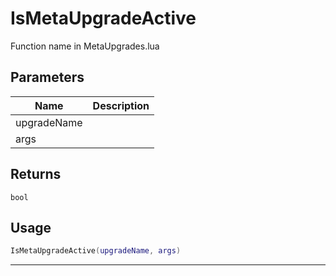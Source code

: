 # IsMetaUpgradeActive

Function name in MetaUpgrades.lua

## Parameters

| Name        | Description |
| ----------- | ----------- |
| upgradeName |             |
| args        |             |

## Returns

`bool`

## Usage

```lua
IsMetaUpgradeActive(upgradeName, args)
```

---
